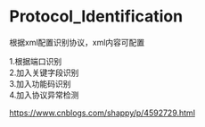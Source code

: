 # Protocol_Identification

根据xml配置识别协议，xml内容可配置

1.根据端口识别</br>
2.加入关键字段识别</br>
3.加入功能码识别</br>
4.加入协议异常检测</br>

https://www.cnblogs.com/shappy/p/4592729.html
